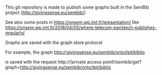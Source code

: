 This git repository is made to publish some graphs built in the SemBib project
(http://givingsense.eu/sembib/)

See also some posts in
https://onsem.wp.imt.fr/presentation/
like
https://onsem.wp.imt.fr/2018/04/05/where-telecom-paristech-publishes-regularly/

Graphs are saved with the graph store protocol

For example, the graph
http://givingsense.eu/sembib/onto/tpt/biblio

is saved with the request
http://!private access point!/sembib/get?graph=http://givingsense.eu/sembib/onto/tpt/biblio
